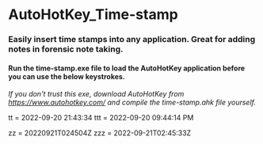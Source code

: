# AutoHotKey_Time-stamp
### Easily insert time stamps into any application.  Great for adding notes in forensic note taking.

#### Run the time-stamp.exe file to load the AutoHotKey application before you can use the below keystrokes.
*If you don't trust this exe, download AutoHotKey from https://www.autohotkey.com/ and compile the time-stamp.ahk file yourself.* 

tt <Enter or Space>  = 2022-09-20 21:43:34
ttt <Enter or Space> = 2022-09-20 09:44:14 PM

zz <Enter or Space>  = 20220921T024504Z
zzz <Enter or Space> = 2022-09-21T02:45:33Z
